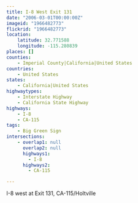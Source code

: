 ```yaml
---
title: I-8 West Exit 131
date: "2006-03-01T00:00:00Z"
imageid: "1966482773"
flickrid: "1966482773"
location:
    latitude: 32.771588
    longitude: -115.280839
places: []
counties:
    - Imperial County|California|United States
countries:
    - United States
states:
    - California|United States
highwaytypes:
    - Interstate Highway
    - California State Highway
highways:
    - I-8
    - CA-115
tags:
    - Big Green Sign
intersections:
    - overlap1: null
      overlap2: null
      highways1:
        - I-8
      highways2:
        - CA-115

---
```

I-8 west at Exit 131, CA-115/Holtville